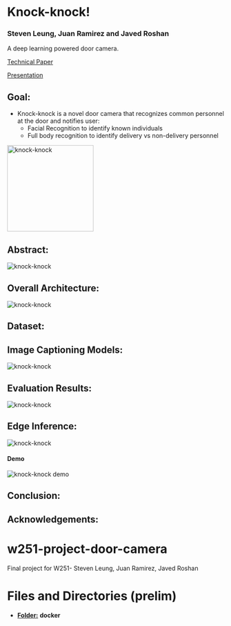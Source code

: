 # Knock-knock!
### Steven Leung, Juan Ramirez and Javed Roshan
 
A deep learning powered door camera.

[Technical Paper]()        
    
[Presentation]()



## Goal:
* Knock-knock is a novel door camera that recognizes common personnel at the door and notifies user:
   - Facial Recognition to identify known individuals
   - Full body recognition to identify delivery vs non-delivery personnel

<img src="https://github.com/stevendleung/w251-project-door-camera/blob/main/images/knock-knock.png" alt="knock-knock" width="200"/>

## Abstract:
![knock-knock](https://github.com/stevendleung/w251-project-door-camera/blob/main/images/knock-knock.png)

## Overall Architecture:
![knock-knock](https://github.com/stevendleung/w251-project-door-camera/blob/main/images/data_pipeline.png)


## Dataset:


## Image Captioning Models:
![knock-knock](https://github.com/stevendleung/w251-project-door-camera/blob/main/images/segmentation.png)

## Evaluation Results:
![knock-knock](https://github.com/stevendleung/w251-project-door-camera/blob/main/images/performance.png)

## Edge Inference:
![knock-knock](https://github.com/stevendleung/w251-project-door-camera/blob/main/images/edge_inference.png)

#### Demo
![knock-knock demo](https://github.com/stevendleung/w251-project-door-camera/blob/main/demo/knock_knock_demo.gif)

## Conclusion:


## Acknowledgements:




# w251-project-door-camera
Final project for W251- Steven Leung, Juan Ramirez, Javed Roshan

# Files and Directories (prelim)

- <ins>**Folder:**</ins> **docker**
